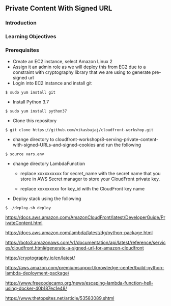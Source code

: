 ## Private Content With Signed URL

### Introduction

### Learning Objectives

### Prerequisites
- Create an EC2 instance, select Amazon Linux 2
- Assign it an admin role as we will deploy this from EC2 due to a constraint with cryptography library that we are using to generate pre-signed url
- Login into EC2 instance and install git
```
$ sudo yum install git
```
- Install Python 3.7
```
$ sudo yum install python37
```
- Clone this repository
```
$ git clone https://github.com/vikasbajaj/cloudfront-workshop.git
```

- change directory to cloudfront-workshop/8-serving-private-content-with-signed-URLs-and-signed-cookies and run the following

```
$ source vars.env
```
- change directory LambdaFunction 

  - replace xxxxxxxxxx for secret_name with the secret name that you store in AWS Secret manager to store your CloudFront private key.

  - replace xxxxxxxxx for key_id with the CloudFront key name

- Deploy stack using the following

````
$ ./deploy.sh deploy
````






https://docs.aws.amazon.com/AmazonCloudFront/latest/DeveloperGuide/PrivateContent.html


https://docs.aws.amazon.com/lambda/latest/dg/python-package.html

https://boto3.amazonaws.com/v1/documentation/api/latest/reference/services/cloudfront.html#generate-a-signed-url-for-amazon-cloudfront

https://cryptography.io/en/latest/

https://aws.amazon.com/premiumsupport/knowledge-center/build-python-lambda-deployment-package/



https://www.freecodecamp.org/news/escaping-lambda-function-hell-using-docker-40b187ec1e48/

https://www.thetopsites.net/article/53583089.shtml
